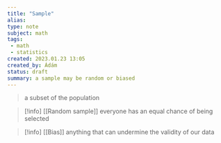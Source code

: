 ```yaml
---
title: "Sample"
alias: 
type: note
subject: math
tags:
 - math
 - statistics
created: 2023.01.23 13:05
created_by: Ádám
status: draft
summary: a sample may be random or biased
---
```

> a subset of the population

> [!info] [[Random sample]] 
> everyone has an equal chance of being selected

> [!info] [[Bias]]
> anything that can undermine the validity of our data

